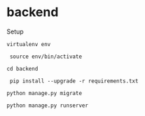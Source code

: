 # backend
Setup

`virtualenv env`

` source env/bin/activate`

`cd backend`

` pip install --upgrade -r requirements.txt`

`python manage.py migrate`

`python manage.py runserver`
